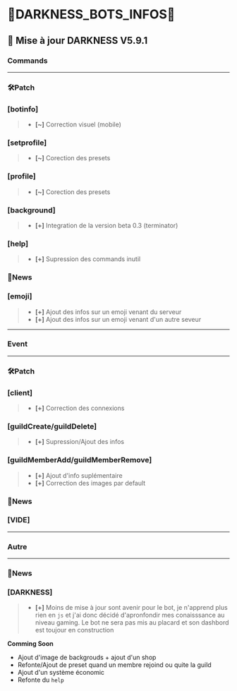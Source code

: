 # 👾DARKNESS_BOTS_INFOS👾

## 🤖 Mise à jour DARKNESS V5.9.1

### Commands
___
### 🛠Patch

### [botinfo]
> - **[~]** Correction visuel (mobile)

### [setprofile]
> - **[~]** Corection des presets

### [profile]
> - **[~]** Corection des presets

### [background]
> - **[+]** Integration de la version beta 0.3 (terminator)

### [help]
> - **[+]** Supression des commands inutil

### 📄News

### [emoji]
> - **[+]** Ajout des infos sur un emoji venant du serveur
> - **[+]** Ajout des infos sur un emoji venant d'un autre seveur
___
### Event
___
### 🛠Patch

### [client]
> - **[+]** Correction des connexions

### [guildCreate/guildDelete]
> - **[+]** Supression/Ajout des infos

### [guildMemberAdd/guildMemberRemove]
> - **[+]** Ajout d'info suplémentaire
> - **[+]** Correction des images par default
### 📄News

### [VIDE]
___
### Autre

___
### 📄News

### [DARKNESS]
> - **[+]** Moins de mise à jour sont avenir pour le bot, je n'apprend plus rien en `js` et j'ai donc décidé d'apronfondir mes conaisssance au niveau gaming.
Le bot ne sera pas mis au placard et son dashbord est toujour en construction 


__Comming Soon__

- Ajout d'image de backgrouds + ajout d'un shop
- Refonte/Ajout de preset quand un membre rejoind ou quite la guild
- Ajout d'un système économic
- Refonte du `help`
